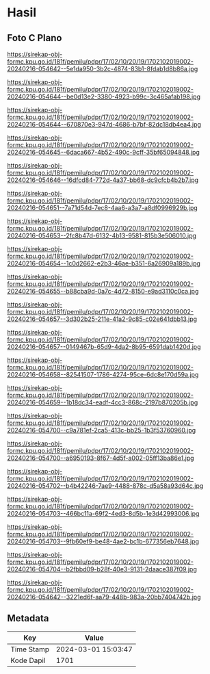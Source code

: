 # Hasil

## Foto C Plano

https://sirekap-obj-formc.kpu.go.id/181f/pemilu/pdpr/17/02/10/20/19/1702102019002-20240216-054642--5e1da950-3b2c-4874-83b1-8fdab1d8b86a.jpg

https://sirekap-obj-formc.kpu.go.id/181f/pemilu/pdpr/17/02/10/20/19/1702102019002-20240216-054644--be0d13e2-3380-4923-b99c-3c465afab198.jpg

https://sirekap-obj-formc.kpu.go.id/181f/pemilu/pdpr/17/02/10/20/19/1702102019002-20240216-054644--670870e3-947d-4686-b7bf-82dc18db4ea4.jpg

https://sirekap-obj-formc.kpu.go.id/181f/pemilu/pdpr/17/02/10/20/19/1702102019002-20240216-054645--6daca667-4b52-490c-9cff-35bf65094848.jpg

https://sirekap-obj-formc.kpu.go.id/181f/pemilu/pdpr/17/02/10/20/19/1702102019002-20240216-054646--16dfcd84-772d-4a37-bb68-dc9cfcb4b2b7.jpg

https://sirekap-obj-formc.kpu.go.id/181f/pemilu/pdpr/17/02/10/20/19/1702102019002-20240216-054651--7a71d54d-7ec8-4aa6-a3a7-a8df0996929b.jpg

https://sirekap-obj-formc.kpu.go.id/181f/pemilu/pdpr/17/02/10/20/19/1702102019002-20240216-054653--2fc8b47d-6132-4b13-9581-815b3e506010.jpg

https://sirekap-obj-formc.kpu.go.id/181f/pemilu/pdpr/17/02/10/20/19/1702102019002-20240216-054654--1c0d2662-e2b3-46ae-b351-6a26909a189b.jpg

https://sirekap-obj-formc.kpu.go.id/181f/pemilu/pdpr/17/02/10/20/19/1702102019002-20240216-054655--b88cba9d-0a7c-4d72-8150-e9ad3110c0ca.jpg

https://sirekap-obj-formc.kpu.go.id/181f/pemilu/pdpr/17/02/10/20/19/1702102019002-20240216-054657--3d302b25-211e-41a2-9c85-c02e641dbb13.jpg

https://sirekap-obj-formc.kpu.go.id/181f/pemilu/pdpr/17/02/10/20/19/1702102019002-20240216-054657--0149467b-65d9-4da2-8b95-6591dab1420d.jpg

https://sirekap-obj-formc.kpu.go.id/181f/pemilu/pdpr/17/02/10/20/19/1702102019002-20240216-054658--82541507-1786-4274-95ce-6dc8e170d59a.jpg

https://sirekap-obj-formc.kpu.go.id/181f/pemilu/pdpr/17/02/10/20/19/1702102019002-20240216-054659--1b18dc34-eadf-4cc3-868c-2197b870205b.jpg

https://sirekap-obj-formc.kpu.go.id/181f/pemilu/pdpr/17/02/10/20/19/1702102019002-20240216-054700--c9a781ef-2ca5-413c-bb25-1b3f53760960.jpg

https://sirekap-obj-formc.kpu.go.id/181f/pemilu/pdpr/17/02/10/20/19/1702102019002-20240216-054700--a6950193-8f67-4d5f-a002-05ff13ba86e1.jpg

https://sirekap-obj-formc.kpu.go.id/181f/pemilu/pdpr/17/02/10/20/19/1702102019002-20240216-054702--b4b42246-7ae9-4488-878c-d5a58a93d64c.jpg

https://sirekap-obj-formc.kpu.go.id/181f/pemilu/pdpr/17/02/10/20/19/1702102019002-20240216-054703--466bc11a-69f2-4ed3-8d5b-1e3d42993006.jpg

https://sirekap-obj-formc.kpu.go.id/181f/pemilu/pdpr/17/02/10/20/19/1702102019002-20240216-054703--9fb60ef9-be48-4ae2-bc1b-677356eb7648.jpg

https://sirekap-obj-formc.kpu.go.id/181f/pemilu/pdpr/17/02/10/20/19/1702102019002-20240216-054704--b2fbbd09-b28f-40e3-9131-2daace387f09.jpg

https://sirekap-obj-formc.kpu.go.id/181f/pemilu/pdpr/17/02/10/20/19/1702102019002-20240216-054642--3221ed6f-aa79-448b-983a-20bb7404742b.jpg


## Metadata

| Key        | Value               |
| ---------- | ------------------- |
| Time Stamp | 2024-03-01 15:03:47 |
| Kode Dapil | 1701                |



